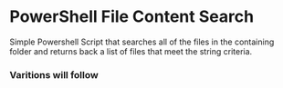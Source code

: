 # PowerShell File Content Search
Simple Powershell Script that searches all of the files in the containing folder and returns back a list of files that meet the string criteria.
### Varitions will follow
